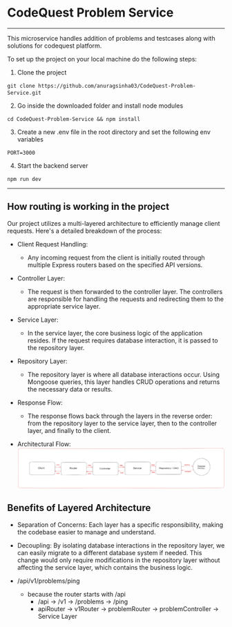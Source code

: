 # CodeQuest Problem Service
--------------------------------------------

This microservice handles addition of problems and testcases along with solutions
for codequest platform.

To set up the project on your local machine do the following steps:

1. Clone the project
```
git clone https://github.com/anuragsinha03/CodeQuest-Problem-Service.git
```

2. Go inside the downloaded folder and install node modules

```
cd CodeQuest-Problem-Service && npm install
```

3. Create a new .env file in the root directory and set the following env variables
```
PORT=3000
```

4. Start the backend server
```
npm run dev
```

--------------------------------------------

## How routing is working in the project
Our project utilizes a multi-layered architecture to efficiently manage client requests. Here's a detailed breakdown of the process:

- Client Request Handling:
    - Any incoming request from the client is initially routed through multiple Express routers based on the specified API versions.

- Controller Layer:
    - The request is then forwarded to the controller layer. The controllers are responsible for handling the requests and redirecting them to the appropriate service layer.

- Service Layer:
    - In the service layer, the core business logic of the application resides. If the request requires database interaction, it is passed to the repository layer.

- Repository Layer:
    - The repository layer is where all database interactions occur. Using Mongoose queries, this layer handles CRUD operations and returns the necessary data or results.

- Response Flow:
    - The response flows back through the layers in the reverse order: from the repository layer to the service layer, then to the controller layer, and finally to the client.

- Architectural Flow:
    ![Multi-Layer Flow](/multilayer-flow.png)

## Benefits of Layered Architecture
 - Separation of Concerns: Each layer has a specific responsibility, making the codebase easier to manage and understand.
 - Decoupling: By isolating database interactions in the repository layer, we can easily migrate to a different database system if needed. This change would only require modifications in the repository layer without affecting the service layer, which contains the business logic.

 
- /api/v1/problems/ping
    - because the router starts with /api
        - /api        -> /v1        -> /problems        -> /ping
        - apiRouter   -> v1Router   -> problemRouter    -> problemController   -> Service Layer